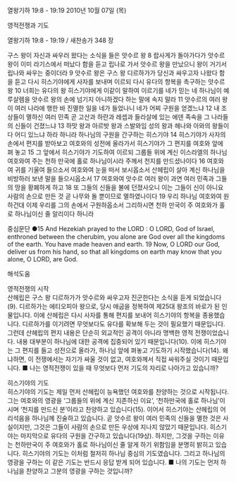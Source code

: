 열왕기하 19:8 - 19:19 
2010년 10월 07일 (목)

영적전쟁과 기도



열왕기하 19:8 - 19:19 / 새찬송가 348 장


구스 왕이 자신과 싸우러 왔다는 소식을 들은 앗수르 왕
8 랍사게가 돌아가다가 앗수르 왕이 이미 라기스에서 떠났다 함을 듣고 립나로 가서 앗수르 왕을 만났으니 왕이 거기서 립나와 싸우는 중이더라 9 앗수르 왕은 구스 왕 디르하가가 당신과 싸우고자 나왔다 함을 듣고 다시 히스기야에게 사자를 보내며 이르되 
다시 유다의 항복을 촉구하는 앗수르 왕
10 너희는 유다의 왕 히스기야에게 이같이 말하여 이르기를 네가 믿는 네 하나님이 예루살렘을 앗수르 왕의 손에 넘기지 아니하겠다 하는 말에 속지 말라 11 앗수르의 여러 왕이 여러 나라에 행한 바 진멸한 일을 네가 들었나니 네가 어찌 구원을 얻겠느냐 12 내 조상들이 멸하신 여러 민족 곧 고산과 하란과 레셉과 들라살에 있는 에덴 족속을 그 나라들의 신들이 건졌느냐 13 하맛 왕과 아르밧 왕과 스발와임 성의 왕과 헤나와 아와의 왕들이 다 어디 있느냐 하라 하니라 
하나님의 구원을 간구하는 히스기야
14 히스기야가 사자의 손에서 편지를 받아보고 여호와의 성전에 올라가서 히스기야가 그 편지를 여호와 앞에 펴 놓고 15 그 앞에서 히스기야가 기도하여 이르되 그룹들 위에 계신 이스라엘의 하나님 여호와여 주는 천하 만국에 홀로 하나님이시라 주께서 천지를 만드셨나이다 
16 여호와여 귀를 기울여 들으소서 여호와여 눈을 떠서 보시옵소서 산헤립이 살아 계신 하나님을 비방하러 보낸 말을 들으시옵소서 17 여호와여 앗수르 여러 왕이 과연 여러 민족과 그들의 땅을 황폐하게 하고 18 또 그들의 신들을 불에 던졌사오니 이는 그들이 신이 아니요 사람의 손으로 만든 것 곧 나무와 돌 뿐이므로 멸하였나이다 
19 우리 하나님 여호와여 원하건대 이제 우리를 그의 손에서 구원하옵소서 그리하시면 천하 만국이 주 여호와가 홀로 하나님이신 줄 알리이다 하니라

중심문단 ●15  And Hezekiah prayed to the LORD : O LORD, God of Israel, enthroned between the cherubim, you alone are God over all the kingdoms of the earth. You have made heaven and earth. 
19  Now, O LORD our God, deliver us from his hand, so that all kingdoms on earth may know that you alone, O LORD, are God.

해석도움





영적전쟁의 시작  
산헤립은 구스 왕 디르하가가 앗수르와 싸우고자 진군한다는 소식을 듣게 되었습니다(9). 디르하가는 에티오피아 왕으로, 당시 애굽을 정복하여 제25대 왕조의 바로가 된 인물입니다. 이에 산헤립은 다시 사자를 통해 편지를 보내어 히스기야의 항복을 종용했습니다. 디르하가를 이기려면 무엇보다도 유다를 확보해 두는 것이 필요했기 때문입니다. 그런데 산헤립의 편지 내용은 단순히 외교적인 공격이 아니라 명백한 영적 전쟁이었습니다. 내용 대부분이 하나님에 대한 공격에 집중되어 있기 때문입니다(10). 이에 히스기야는 그 편지를 들고 성전으로 올라가, 하나님 앞에 펴놓고 기도하기 시작했습니다(14). 왜냐하면, 이 전쟁에서는 자기가 싸울 것이 없고, 여호와께서 직접 싸워주실 것이기 때문입니다.
■ 나는 영적전쟁이 있을 때 무엇보다 먼저 기도의 자리로 나아가고 있습니까?

히스기야의 기도  
히스기야의 기도는 제일 먼저 산헤립이 능욕했던 여호와를 찬양하는 것으로 시작됩니다. 그는 여호와의 영광을 ‘그룹들의 위에 계신 지존하신 이요’, ‘천하만국에 홀로 하나님’이시며 ‘천지를 만드신 분’이라고 찬양하고 있습니다(15). 이어서 히스기야는 산헤립의 어리석음을 하나님께 진술하고 있습니다. 곧 앗수르 왕이 여러 민족의 신들을 멸한 것은 사실이지만, 그것은 그들이 사람의 손으로 만든 우상에 지나지 않았기 때문입니다. 히스기야는 마지막으로 유다의 구원을 간구하고 있습니다(19상). 하지만, 그것을 구하는 이유는 천하만국이 주 여호와가 홀로 하나님이신 줄 알게 하기 위함임을 분명히 밝히고 있습니다. 히스기야의 기도는 이처럼 철저히 하나님 중심의 기도였습니다. 그리고 하나님의 영광을 구하는 이 같은 기도는 반드시 응답 받게 되어 있습니다. 
■ 나의 기도는 먼저 하나님을 찬양하고 그분의 영광을 구하는 것입니까?